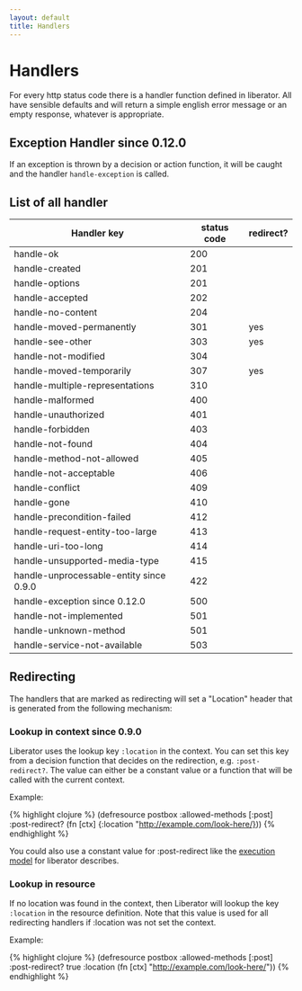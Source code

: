 ```yaml
---
layout: default
title: Handlers
---
```

# Handlers

For every http status code there is a handler function defined in
liberator. All have sensible defaults and will return a simple english
error message or an empty response, whatever is appropriate.

## Exception Handler <span class="label label-info">since 0.12.0</span>

If an exception is thrown by a decision or action function, it will be
caught and the handler ````handle-exception```` is called.

## List of all handler

Handler key                     | status code | redirect?
--------------------------------|-------------|----------
handle-ok                       | 200         | |
handle-created                  | 201         | |
handle-options                  | 201         | |
handle-accepted                 | 202         | |
handle-no-content               | 204         | |
handle-moved-permanently        | 301         | yes
handle-see-other                | 303         | yes
handle-not-modified             | 304         | |
handle-moved-temporarily        | 307         | yes
handle-multiple-representations | 310         | |
handle-malformed                | 400         | |
handle-unauthorized             | 401         | |
handle-forbidden                | 403         | |
handle-not-found                | 404         | |
handle-method-not-allowed       | 405         | |
handle-not-acceptable           | 406         | |
handle-conflict                 | 409         | |
handle-gone                     | 410         | |
handle-precondition-failed      | 412         | |
handle-request-entity-too-large | 413         | |
handle-uri-too-long             | 414         | |
handle-unsupported-media-type   | 415         | |
handle-unprocessable-entity <span class="label label-info">since 0.9.0</span>  | 422 | |
handle-exception <span class="label label-info">since 0.12.0</span> | 500 | |
handle-not-implemented          | 501         | |
handle-unknown-method           | 501         | |
handle-service-not-available    | 503         | |


## Redirecting

The handlers that are marked as redirecting will set a "Location"
header that is generated from the following mechanism:

### Lookup in context <span class="label label-info">since 0.9.0</span>

Liberator uses the lookup key ````:location```` in the context. You
can set this key from a decision function that decides on the
redirection, e.g. ````:post-redirect?````. The value can either be a
constant value or a function that will be called with the current
context.

Example:

{% highlight clojure %}
(defresource postbox
  :allowed-methods [:post]
  :post-redirect? (fn [ctx] {:location "http://example.com/look-here/}))
{% endhighlight %}

You could also use a constant value for :post-redirect like the
[execution model](execution-model.html) for liberator describes.
   
### Lookup in resource

If no location was found in the context, then Liberator will lookup
the key ````:location```` in the resource definition. Note that this
value is used for all redirecting handlers if :location was not set
the context.

Example:

{% highlight clojure %}
(defresource postbox
  :allowed-methods [:post]
  :post-redirect? true 
  :location (fn [ctx] "http://example.com/look-here/"))
{% endhighlight %}
